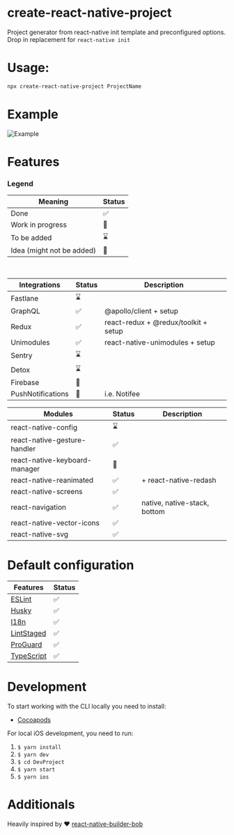 # create-react-native-project

Project generator from react-native init template and preconfigured options. <br>
Drop in replacement for `react-native init`

# Usage:

```sh
npx create-react-native-project ProjectName
```

# Example

![Example](./example.gif)

# Features

### Legend

| Meaning                   | Status             |
| ------------------------- | ------------------ |
| Done                      | :white_check_mark: |
| Work in progress          | :construction:     |
| To be added               | :hourglass:        |
| Idea (might not be added) | :thinking:         |

<br>

| Integrations      | Status             | Description                          |
| ----------------- | ------------------ | ------------------------------------ |
| Fastlane          | :hourglass:        |
| GraphQL           | :white_check_mark: | @apollo/client + setup               |
| Redux             | :white_check_mark: | react-redux + @redux/toolkit + setup |
| Unimodules        | :white_check_mark: | react-native-unimodules + setup      |
| Sentry            | :hourglass:        |
| Detox             | :hourglass:        |
| Firebase          | :thinking:         |
| PushNotifications | :thinking:         | i.e. Notifee                         |

| Modules                       | Status             | Description                  |
| ----------------------------- | ------------------ | ---------------------------- |
| react-native-config           | :hourglass:        |
| react-native-gesture-handler  | :white_check_mark: |
| react-native-keyboard-manager | :thinking:         |
| react-native-reanimated       | :white_check_mark: | + react-native-redash        |
| react-native-screens          | :white_check_mark: |
| react-navigation              | :white_check_mark: | native, native-stack, bottom |
| react-native-vector-icons     | :white_check_mark: |
| react-native-svg              | :white_check_mark: |

# Default configuration

| Features                                                      | Status             |
| ------------------------------------------------------------- | ------------------ |
| [ESLint](./templates/common/$.eslint.js)                      | :white_check_mark: |
| [Husky](https://github.com/typicode/husky)                    | :white_check_mark: |
| [I18n](https://github.com/i18next/react-i18next)              | :white_check_mark: |
| [LintStaged](https://github.com/okonet/lint-staged)           | :white_check_mark: |
| [ProGuard](./templates/common/android/app/proguard-rules.pro) | :white_check_mark: |
| [TypeScript](./templates/common/tsconfig.json)                | :white_check_mark: |

# Development

To start working with the CLI locally you need to install:

- [Cocoapods](https://cocoapods.org/)

For local iOS development, you need to run:

1. `$ yarn install`
1. `$ yarn dev`
1. `$ cd DevProject`
1. `$ yarn start`
1. `$ yarn ios`

# Additionals

Heavily inspired by :heart: [react-native-builder-bob](https://github.com/callstack/react-native-builder-bob)
